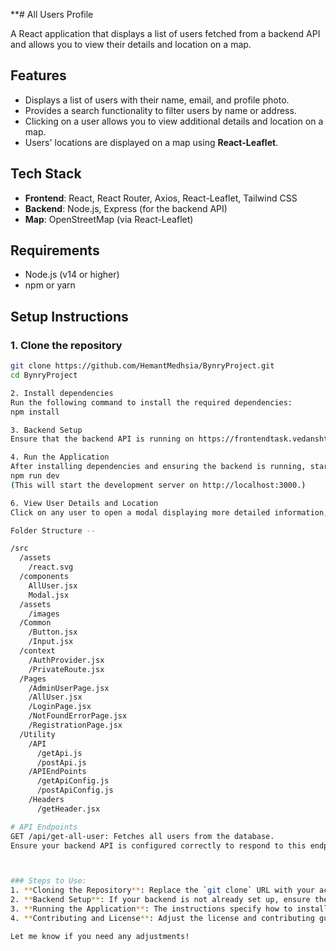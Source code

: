 **# All Users Profile

A React application that displays a list of users fetched from a backend API and allows you to view their details and location on a map.

## Features

- Displays a list of users with their name, email, and profile photo.
- Provides a search functionality to filter users by name or address.
- Clicking on a user allows you to view additional details and location on a map.
- Users' locations are displayed on a map using **React-Leaflet**.

## Tech Stack

- **Frontend**: React, React Router, Axios, React-Leaflet, Tailwind CSS
- **Backend**: Node.js, Express (for the backend API)
- **Map**: OpenStreetMap (via React-Leaflet)

## Requirements

- Node.js (v14 or higher)
- npm or yarn

## Setup Instructions

### 1. Clone the repository

```bash
git clone https://github.com/HemantMedhsia/BynryProject.git
cd BynryProject

2. Install dependencies
Run the following command to install the required dependencies:
npm install

3. Backend Setup
Ensure that the backend API is running on https://frontendtask.vedanshtiwari.tech. If the backend is not set up yet, make sure to create the necessary endpoints or follow the instructions in your backend repository.

4. Run the Application
After installing dependencies and ensuring the backend is running, start the frontend:
npm run dev
(This will start the development server on http://localhost:3000.)

6. View User Details and Location
Click on any user to open a modal displaying more detailed information, including their address and a map showing their location.

Folder Structure --

/src
  /assets
    /react.svg
  /components
    AllUser.jsx          
    Modal.jsx      
  /assets
    /images 
  /Common
    /Button.jsx
    /Input.jsx
  /context
    /AuthProvider.jsx
    /PrivateRoute.jsx
  /Pages
    /AdminUserPage.jsx
    /AllUser.jsx
    /LoginPage.jsx
    /NotFoundErrorPage.jsx
    /RegistrationPage.jsx
  /Utility
    /API
      /getApi.js
      /postApi.js
    /APIEndPoints
      /getApiConfig.js
      /postApiConfig.js 
    /Headers
      /getHeader.jsx

# API Endpoints
GET /api/get-all-user: Fetches all users from the database.
Ensure your backend API is configured correctly to respond to this endpoint.



### Steps to Use:
1. **Cloning the Repository**: Replace the `git clone` URL with your actual repository URL.
2. **Backend Setup**: If your backend is not already set up, ensure the API is running, or provide instructions for backend setup.
3. **Running the Application**: The instructions specify how to install dependencies and start the app.
4. **Contributing and License**: Adjust the license and contributing guidelines as necessary.

Let me know if you need any adjustments!
